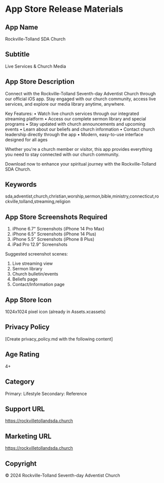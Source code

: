 # App Store Release Materials

## App Name
Rockville-Tolland SDA Church

## Subtitle
Live Services & Church Media

## App Store Description
Connect with the Rockville-Tolland Seventh-day Adventist Church through our official iOS app. Stay engaged with our church community, access live services, and explore our media library anytime, anywhere.

Key Features:
• Watch live church services through our integrated streaming platform
• Access our complete sermon library and special programs
• Stay updated with church announcements and upcoming events
• Learn about our beliefs and church information
• Contact church leadership directly through the app
• Modern, easy-to-use interface designed for all ages

Whether you're a church member or visitor, this app provides everything you need to stay connected with our church community.

Download now to enhance your spiritual journey with the Rockville-Tolland SDA Church.

## Keywords
sda,adventist,church,christian,worship,sermon,bible,ministry,connecticut,rockville,tolland,streaming,religion

## App Store Screenshots Required
1. iPhone 6.7" Screenshots (iPhone 14 Pro Max)
2. iPhone 6.5" Screenshots (iPhone 14 Plus)
3. iPhone 5.5" Screenshots (iPhone 8 Plus)
4. iPad Pro 12.9" Screenshots

Suggested screenshot scenes:
1. Live streaming view
2. Sermon library
3. Church bulletin/events
4. Beliefs page
5. Contact/Information page

## App Store Icon
1024x1024 pixel icon (already in Assets.xcassets)

## Privacy Policy
[Create privacy_policy.md with the following content]

## Age Rating
4+

## Category
Primary: Lifestyle
Secondary: Reference

## Support URL
https://rockvilletollandsda.church

## Marketing URL
https://rockvilletollandsda.church

## Copyright
© 2024 Rockville-Tolland Seventh-day Adventist Church 